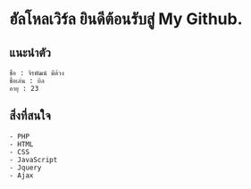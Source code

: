 # ฮัลโหลเวิร์ล ยินดีต้อนรับสู่ My Github.
## แนะนำตัว
```
ชื่อ : จิรพัฒน์ มีด้วง
ชื่อเล่น : บิล
อายุ : 23
```
## สิ่งที่สนใจ
```
- PHP
- HTML 
- CSS
- JavaScript
- Jquery
- Ajax
```
